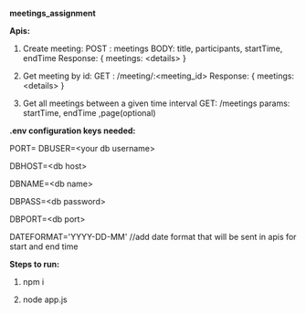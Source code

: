 **meetings_assignment**


**Apis:**

1. Create meeting:
   POST : meetings
   BODY:  title, participants, startTime, endTime 
   Response: { meetings: \<details\> }
  
2. Get meeting by id:
   GET : /meeting/:<meeting_id>
   Response: { meetings: \<details\> }
  
3. Get all meetings between a given time interval
   GET: /meetings
   params: startTime, endTime ,page(optional)
   
   
**.env configuration keys needed:**
 
PORT=
DBUSER=\<your db username\>

DBHOST=\<db host\>

DBNAME=\<db name\>

DBPASS=\<db password\>

DBPORT=\<db port\>

DATEFORMAT='YYYY-DD-MM'  //add date format that will be sent in apis for start and end time
  
**Steps to run:**

1. npm i

2. node app.js
  
  
